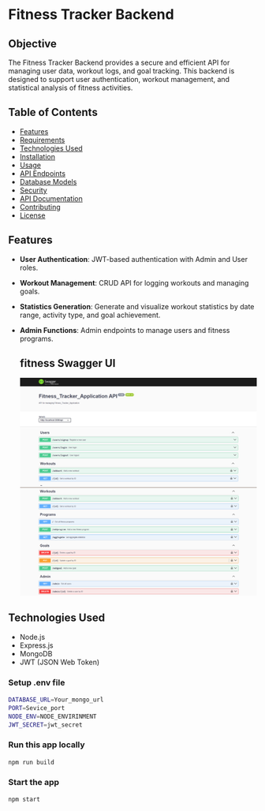 # Fitness Tracker Backend

## Objective
The Fitness Tracker Backend provides a secure and efficient API for managing user data, workout logs, and goal tracking. This backend is designed to support user authentication, workout management, and statistical analysis of fitness activities.

## Table of Contents
- [Features](#features)
- [Requirements](#requirements)
- [Technologies Used](#technologies-used)
- [Installation](#installation)
- [Usage](#usage)
- [API Endpoints](#api-endpoints)
- [Database Models](#database-models)
- [Security](#security)
- [API Documentation](#api-documentation)
- [Contributing](#contributing)
- [License](#license)


## Features
- **User Authentication**: JWT-based authentication with Admin and User roles.
- **Workout Management**: CRUD API for logging workouts and managing goals.
- **Statistics Generation**: Generate and visualize workout statistics by date range, activity type, and goal achievement.
- **Admin Functions**: Admin endpoints to manage users and fitness programs.



   ## fitness Swagger UI
   
   ![fitness Dashboard](./images/fit1.png)
   <br>
   ![fitness Dashboard](./images/fit2.png)

## Technologies Used
- Node.js
- Express.js
- MongoDB
- JWT (JSON Web Token)


### Setup .env file

```bash
DATABASE_URL=Your_mongo_url
PORT=Sevice_port
NODE_ENV=NODE_ENVIRINMENT
JWT_SECRET=jwt_secret
```

### Run this app locally

```shell
npm run build
```

### Start the app

```shell
npm start
```
